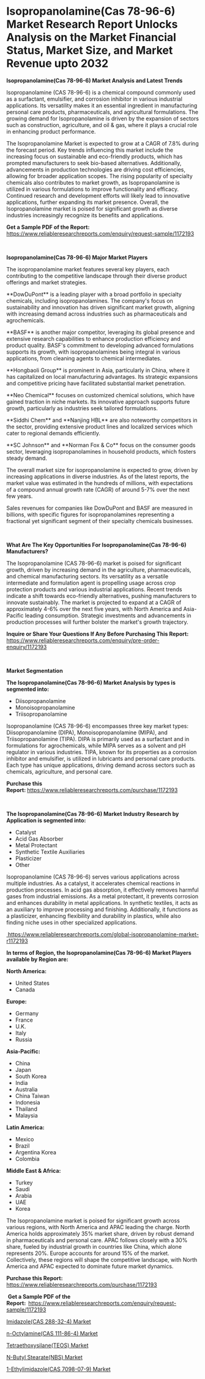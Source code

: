<p><h1>Isopropanolamine(Cas 78-96-6) Market Research Report Unlocks Analysis on the Market Financial Status, Market Size, and Market Revenue upto 2032</h1></p><p><strong>Isopropanolamine(Cas 78-96-6) Market Analysis and Latest Trends</strong></p>
<p><p>Isopropanolamine (CAS 78-96-6) is a chemical compound commonly used as a surfactant, emulsifier, and corrosion inhibitor in various industrial applications. Its versatility makes it an essential ingredient in manufacturing personal care products, pharmaceuticals, and agricultural formulations. The growing demand for Isopropanolamine is driven by the expansion of sectors such as construction, agriculture, and oil & gas, where it plays a crucial role in enhancing product performance.</p><p>The Isopropanolamine Market is expected to grow at a CAGR of 7.8% during the forecast period. Key trends influencing this market include the increasing focus on sustainable and eco-friendly products, which has prompted manufacturers to seek bio-based alternatives. Additionally, advancements in production technologies are driving cost efficiencies, allowing for broader application scopes. The rising popularity of specialty chemicals also contributes to market growth, as Isopropanolamine is utilized in various formulations to improve functionality and efficacy. Continued research and development efforts will likely lead to innovative applications, further expanding its market presence. Overall, the Isopropanolamine market is poised for significant growth as diverse industries increasingly recognize its benefits and applications.</p></p>
<p><strong>Get a Sample PDF of the Report:&nbsp;</strong> <a href="https://www.reliableresearchreports.com/enquiry/request-sample/1172193?utm_campaign=121&utm_medium=2&utm_source=Github&utm_content=ia&utm_term=03042025&utm_id=isopropanolaminecas-78-96-6">https://www.reliableresearchreports.com/enquiry/request-sample/1172193</a></p>
<p>&nbsp;</p>
<p><strong>Isopropanolamine(Cas 78-96-6) Major Market Players</strong></p>
<p><p>The isopropanolamine market features several key players, each contributing to the competitive landscape through their diverse product offerings and market strategies. </p><p>**DowDuPont** is a leading player with a broad portfolio in specialty chemicals, including isopropanolamines. The company's focus on sustainability and innovation has driven significant market growth, aligning with increasing demand across industries such as pharmaceuticals and agrochemicals.</p><p>**BASF** is another major competitor, leveraging its global presence and extensive research capabilities to enhance production efficiency and product quality. BASF's commitment to developing advanced formulations supports its growth, with isopropanolamines being integral in various applications, from cleaning agents to chemical intermediates.</p><p>**Hongbaoli Group** is prominent in Asia, particularly in China, where it has capitalized on local manufacturing advantages. Its strategic expansions and competitive pricing have facilitated substantial market penetration.</p><p>**Neo Chemical** focuses on customized chemical solutions, which have gained traction in niche markets. Its innovative approach supports future growth, particularly as industries seek tailored formulations.</p><p>**Siddhi Chem** and **Nanjing HBL** are also noteworthy competitors in the sector, providing extensive product lines and localized services which cater to regional demands efficiently.</p><p>**SC Johnson** and **Norman Fox & Co** focus on the consumer goods sector, leveraging isopropanolamines in household products, which fosters steady demand.</p><p>The overall market size for isopropanolamine is expected to grow, driven by increasing applications in diverse industries. As of the latest reports, the market value was estimated in the hundreds of millions, with expectations of a compound annual growth rate (CAGR) of around 5-7% over the next few years.</p><p>Sales revenues for companies like DowDuPont and BASF are measured in billions, with specific figures for isopropanolamines representing a fractional yet significant segment of their specialty chemicals businesses.</p></p>
<p>&nbsp;</p>
<p><strong>What Are The Key Opportunities For Isopropanolamine(Cas 78-96-6) Manufacturers?</strong></p>
<p><p>The Isopropanolamine (CAS 78-96-6) market is poised for significant growth, driven by increasing demand in the agriculture, pharmaceuticals, and chemical manufacturing sectors. Its versatility as a versatile intermediate and formulation agent is propelling usage across crop protection products and various industrial applications. Recent trends indicate a shift towards eco-friendly alternatives, pushing manufacturers to innovate sustainably. The market is projected to expand at a CAGR of approximately 4-6% over the next five years, with North America and Asia-Pacific leading consumption. Strategic investments and advancements in production processes will further bolster the market's growth trajectory.</p></p>
<p><strong>Inquire or Share Your Questions If Any Before Purchasing This Report:</strong> <a href="https://www.reliableresearchreports.com/enquiry/pre-order-enquiry/1172193?utm_campaign=121&utm_medium=2&utm_source=Github&utm_content=ia&utm_term=03042025&utm_id=isopropanolaminecas-78-96-6">https://www.reliableresearchreports.com/enquiry/pre-order-enquiry/1172193</a></p>
<p>&nbsp;</p>
<p><strong>Market Segmentation</strong></p>
<p><strong>The Isopropanolamine(Cas 78-96-6) Market Analysis by types is segmented into:</strong></p>
<p><ul><li>Diisopropanolamine</li><li>Monoisopropanolamine</li><li>Triisopropanolamine</li></ul></p>
<p><p>Isopropanolamine (CAS 78-96-6) encompasses three key market types: Diisopropanolamine (DIPA), Monoisopropanolamine (MIPA), and Triisopropanolamine (TIPA). DIPA is primarily used as a surfactant and in formulations for agrochemicals, while MIPA serves as a solvent and pH regulator in various industries. TIPA, known for its properties as a corrosion inhibitor and emulsifier, is utilized in lubricants and personal care products. Each type has unique applications, driving demand across sectors such as chemicals, agriculture, and personal care.</p></p>
<p><strong>Purchase this Report:&nbsp;</strong><a href="https://www.reliableresearchreports.com/purchase/1172193?utm_campaign=121&utm_medium=2&utm_source=Github&utm_content=ia&utm_term=03042025&utm_id=isopropanolaminecas-78-96-6">https://www.reliableresearchreports.com/purchase/1172193</a></p>
<p>&nbsp;</p>
<p><strong>The Isopropanolamine(Cas 78-96-6) Market Industry Research by Application is segmented into:</strong></p>
<p><ul><li>Catalyst</li><li>Acid Gas Absorber</li><li>Metal Protectant</li><li>Synthetic Textile Auxiliaries</li><li>Plasticizer</li><li>Other</li></ul></p>
<p><p>Isopropanolamine (CAS 78-96-6) serves various applications across multiple industries. As a catalyst, it accelerates chemical reactions in production processes. In acid gas absorption, it effectively removes harmful gases from industrial emissions. As a metal protectant, it prevents corrosion and enhances durability in metal applications. In synthetic textiles, it acts as an auxiliary to improve processing and finishing. Additionally, it functions as a plasticizer, enhancing flexibility and durability in plastics, while also finding niche uses in other specialized applications.</p></p>
<p><a href="https://www.reliableresearchreports.com/global-isopropanolamine-market-r1172193?utm_campaign=121&utm_medium=2&utm_source=Github&utm_content=ia&utm_term=03042025&utm_id=isopropanolaminecas-78-96-6">&nbsp;https://www.reliableresearchreports.com/global-isopropanolamine-market-r1172193</a></p>
<p><strong>In terms of Region, the Isopropanolamine(Cas 78-96-6) Market Players available by Region are:</strong></p>
<p>
    <p> <strong> North America: </strong>
        <ul>
            <li>United States</li>
            <li>Canada</li>
        </ul>
        </p> 
    <p> <strong> Europe: </strong>
        <ul>
            <li>Germany</li>
            <li>France</li>
            <li>U.K.</li>
            <li>Italy</li>
            <li>Russia</li>
        </ul>
        </p> 
    <p> <strong> Asia-Pacific: </strong>
        <ul>
            <li>China</li>
            <li>Japan</li>
            <li>South Korea</li>
            <li>India</li>
            <li>Australia</li>
            <li>China Taiwan</li>
            <li>Indonesia</li>
            <li>Thailand</li>
            <li>Malaysia</li>
        </ul>
        </p> 
    <p> <strong> Latin America: </strong>
        <ul>
            <li>Mexico</li>
            <li>Brazil</li>
            <li>Argentina Korea</li>
            <li>Colombia</li>
        </ul>
        </p> 
    <p> <strong> Middle East & Africa: </strong>
        <ul>
            <li>Turkey</li>
            <li>Saudi</li>
            <li>Arabia</li>
            <li>UAE</li>
            <li>Korea</li>
        </ul>
    </p>
    </p>
<p><p>The Isopropanolamine market is poised for significant growth across various regions, with North America and APAC leading the charge. North America holds approximately 35% market share, driven by robust demand in pharmaceuticals and personal care. APAC follows closely with a 30% share, fueled by industrial growth in countries like China, which alone represents 20%. Europe accounts for around 15% of the market. Collectively, these regions will shape the competitive landscape, with North America and APAC expected to dominate future market dynamics.</p></p>
<p><strong>Purchase this Report: </strong><a href="https://www.reliableresearchreports.com/purchase/1172193?utm_campaign=121&utm_medium=2&utm_source=Github&utm_content=ia&utm_term=03042025&utm_id=isopropanolaminecas-78-96-6">https://www.reliableresearchreports.com/purchase/1172193</a></p>
<p>&nbsp;<strong>Get a Sample PDF of the Report:&nbsp;&nbsp;</strong><a href="https://www.reliableresearchreports.com/enquiry/request-sample/1172193?utm_campaign=121&utm_medium=2&utm_source=Github&utm_content=ia&utm_term=03042025&utm_id=isopropanolaminecas-78-96-6">https://www.reliableresearchreports.com/enquiry/request-sample/1172193</a></p>
<p><strong></strong></p>
<p><p><a href="https://github.com/baatetoshda/Market-Research-Report-List-1/blob/main/imidazolecas-288-32-4-market.md?utm_campaign=121&utm_medium=2&utm_source=Github&utm_content=ia&utm_term=03042025&utm_id=isopropanolaminecas-78-96-6">Imidazole(CAS 288-32-4) Market</a></p><p><a href="https://github.com/naingbiner7i/Market-Research-Report-List-1/blob/main/n-octylaminecas-111-86-4-market.md?utm_campaign=121&utm_medium=2&utm_source=Github&utm_content=ia&utm_term=03042025&utm_id=isopropanolaminecas-78-96-6">n-Octylamine(CAS 111-86-4) Market</a></p><p><a href="https://github.com/zdybelzinn/Market-Research-Report-List-1/blob/main/tetraethoxysilaneteos-market.md?utm_campaign=121&utm_medium=2&utm_source=Github&utm_content=ia&utm_term=03042025&utm_id=isopropanolaminecas-78-96-6">Tetraethoxysilane(TEOS) Market</a></p><p><a href="https://github.com/siwerhommer97/Market-Research-Report-List-1/blob/main/n-butyl-stearatenbs-market.md?utm_campaign=121&utm_medium=2&utm_source=Github&utm_content=ia&utm_term=03042025&utm_id=isopropanolaminecas-78-96-6">N-Butyl Stearate(NBS) Market</a></p><p><a href="https://github.com/tabormahay2f/Market-Research-Report-List-1/blob/main/1-ethylimidazolecas-7098-07-9-market.md?utm_campaign=121&utm_medium=2&utm_source=Github&utm_content=ia&utm_term=03042025&utm_id=isopropanolaminecas-78-96-6">1-Ethylimidazole(CAS 7098-07-9) Market</a></p></p>